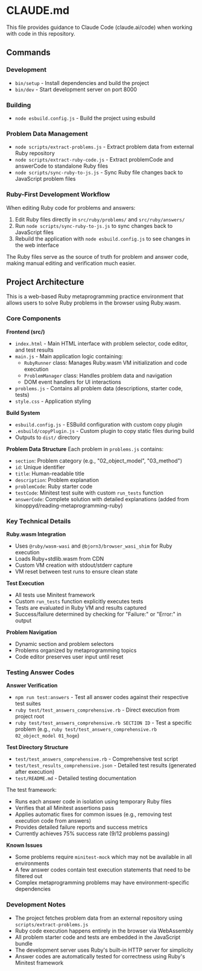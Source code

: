 # CLAUDE.md

This file provides guidance to Claude Code (claude.ai/code) when working with code in this repository.

## Commands

### Development
- `bin/setup` - Install dependencies and build the project
- `bin/dev` - Start development server on port 8000

### Building
- `node esbuild.config.js` - Build the project using esbuild

### Problem Data Management
- `node scripts/extract-problems.js` - Extract problem data from external Ruby repository
- `node scripts/extract-ruby-code.js` - Extract problemCode and answerCode to standalone Ruby files
- `node scripts/sync-ruby-to-js.js` - Sync Ruby file changes back to JavaScript problem files

### Ruby-First Development Workflow
When editing Ruby code for problems and answers:
1. Edit Ruby files directly in `src/ruby/problems/` and `src/ruby/answers/`
2. Run `node scripts/sync-ruby-to-js.js` to sync changes back to JavaScript files
3. Rebuild the application with `node esbuild.config.js` to see changes in the web interface

The Ruby files serve as the source of truth for problem and answer code, making manual editing and verification much easier.

## Project Architecture

This is a web-based Ruby metaprogramming practice environment that allows users to solve Ruby problems in the browser using Ruby.wasm.

### Core Components

**Frontend (src/)**
- `index.html` - Main HTML interface with problem selector, code editor, and test results
- `main.js` - Main application logic containing:
  - `RubyRunner` class: Manages Ruby.wasm VM initialization and code execution
  - `ProblemManager` class: Handles problem data and navigation
  - DOM event handlers for UI interactions
- `problems.js` - Contains all problem data (descriptions, starter code, tests)
- `style.css` - Application styling

**Build System**
- `esbuild.config.js` - ESBuild configuration with custom copy plugin
- `.esbuild/copyPlugin.js` - Custom plugin to copy static files during build
- Outputs to `dist/` directory

**Problem Data Structure**
Each problem in `problems.js` contains:
- `section`: Problem category (e.g., "02_object_model", "03_method")
- `id`: Unique identifier
- `title`: Human-readable title
- `description`: Problem explanation
- `problemCode`: Ruby starter code
- `testCode`: Minitest test suite with custom `run_tests` function
- `answerCode`: Complete solution with detailed explanations (added from kinoppyd/reading-metaprogramming-ruby)

### Key Technical Details

**Ruby.wasm Integration**
- Uses `@ruby/wasm-wasi` and `@bjorn3/browser_wasi_shim` for Ruby execution
- Loads Ruby+stdlib.wasm from CDN
- Custom VM creation with stdout/stderr capture
- VM reset between test runs to ensure clean state

**Test Execution**
- All tests use Minitest framework
- Custom `run_tests` function explicitly executes tests
- Tests are evaluated in Ruby VM and results captured
- Success/failure determined by checking for "Failure:" or "Error:" in output

**Problem Navigation**
- Dynamic section and problem selectors
- Problems organized by metaprogramming topics
- Code editor preserves user input until reset

### Testing Answer Codes

**Answer Verification**
- `npm run test:answers` - Test all answer codes against their respective test suites
- `ruby test/test_answers_comprehensive.rb` - Direct execution from project root
- `ruby test/test_answers_comprehensive.rb SECTION ID` - Test a specific problem (e.g., `ruby test/test_answers_comprehensive.rb 02_object_model 01_hoge`)

**Test Directory Structure**
- `test/test_answers_comprehensive.rb` - Comprehensive test script
- `test/test_results_comprehensive.json` - Detailed test results (generated after execution)
- `test/README.md` - Detailed testing documentation

The test framework:
- Runs each answer code in isolation using temporary Ruby files
- Verifies that all Minitest assertions pass
- Applies automatic fixes for common issues (e.g., removing test execution code from answers)
- Provides detailed failure reports and success metrics
- Currently achieves 75% success rate (9/12 problems passing)

**Known Issues**
- Some problems require `minitest-mock` which may not be available in all environments
- A few answer codes contain test execution statements that need to be filtered out
- Complex metaprogramming problems may have environment-specific dependencies

### Development Notes

- The project fetches problem data from an external repository using `scripts/extract-problems.js`
- Ruby code execution happens entirely in the browser via WebAssembly
- All problem starter code and tests are embedded in the JavaScript bundle
- The development server uses Ruby's built-in HTTP server for simplicity
- Answer codes are automatically tested for correctness using Ruby's Minitest framework
